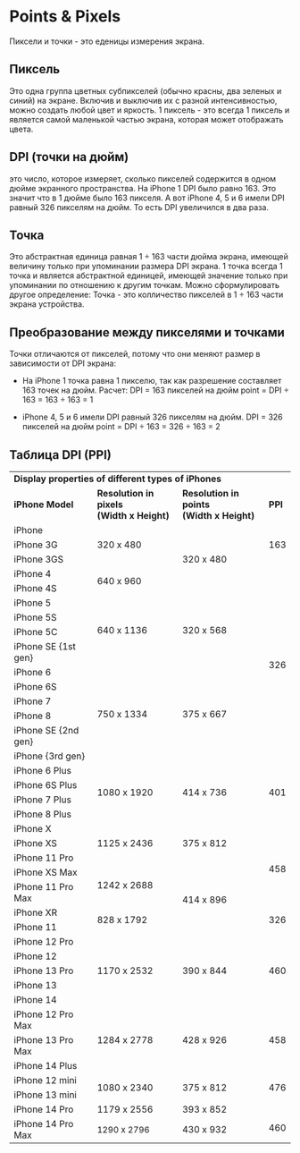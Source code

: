 # Points & Pixels
Пиксели и точки - это еденицы измерения экрана.

## Пиксель
Это одна группа цветных субпикселей (обычно красны, два зеленых и синий) на экране. Включив и выключив их с разной интенсивностью, можно создать любой цвет и яркость.
1 пиксель - это всегда 1 пиксель и является самой маленькой частью экрана, которая может отображать цвета. 

## DPI (точки на дюйм)
это число, которое измеряет, сколько пикселей содержится в одном дюйме экранного пространства. 
На iPhone 1 DPI было равно 163. Это значит что в 1 дюйме было 163 пикселя. А вот iPhone 4, 5 и 6 имели DPI равный 326 пикселям на дюйм. То есть DPI увеличился в два раза.


## Точка
Это абстрактная единица равная 1 ÷ 163 части дюйма экрана, имеющей величину только при упоминании размера DPI экрана. 
1 точка всегда 1 точка и является абстрактной единицей, имеющей значение только при упоминании по отношению к другим точкам. 
Можно сформулировать другое определение: Точка - это колличество пикселей в 1 ÷ 163 части экрана устройства.

## Преобразование между пикселями и точками
Точки отличаются от пикселей, потому что они меняют размер в зависимости от DPI экрана:
- На iPhone 1 точка равна 1 пикселю, так как разрешение составляет 163 точек на дюйм. Расчет:
DPI = 163 пикселей на дюйм
point = DPI ÷ 163 = 163 ÷ 163 = 1

- iPhone 4, 5 и 6 имели DPI равный 326 пикселям на дюйм. 
DPI = 326 пикселей на дюйм
point = DPI ÷ 163 = 326 ÷ 163 = 2

## Таблица DPI (PPI)
<table>
  <tbody>
      <tr>
          <td class="has-text-align-center" data-align="center" colspan="4">
              <strong>Display properties of different types of iPhones</strong>
          </td>
      </tr>
      <tr>
          <td class="has-text-align-center" data-align="center">
              <strong>iPhone Model</strong>
          </td>
          <td class="has-text-align-center" data-align="center">
              <strong>Resolution in pixels</strong>
              <br>
              <strong>(Width x Height)</strong>
          </td>
          <td class="has-text-align-center" data-align="center">
              <strong>Resolution in points</strong>
              <br>
              <strong>(Width x Height)</strong>
          </td>
          <td class="has-text-align-center" data-align="center">
              <strong>PPI</strong>
          </td>
      </tr>
      <tr>
          <td class="has-text-align-center" data-align="center">iPhone</td>
          <td class="has-text-align-center" data-align="center" rowspan="3">320 x 480</td>
          <td class="has-text-align-center" data-align="center" rowspan="5">320 x 480</td>
          <td class="has-text-align-center" data-align="center" rowspan="3">163</td>
      </tr>
      <tr>
          <td class="has-text-align-center" data-align="center">iPhone 3G</td>
      </tr>
      <tr>
          <td class="has-text-align-center" data-align="center">iPhone 3GS</td>
      </tr>
      <tr>
          <td class="has-text-align-center" data-align="center">iPhone 4</td>
          <td class="has-text-align-center" data-align="center" rowspan="2">640 x 960</td>
          <td class="has-text-align-center" data-align="center" rowspan="12">326</td>
      </tr>
      <tr>
          <td class="has-text-align-center" data-align="center">iPhone 4S</td>
      </tr>
      <tr>
          <td class="has-text-align-center" data-align="center">iPhone 5</td>
          <td class="has-text-align-center" data-align="center" rowspan="4">640 x 1136</td>
          <td class="has-text-align-center" data-align="center" rowspan="4">320 x 568</td>
      </tr>
      <tr>
          <td class="has-text-align-center" data-align="center">iPhone 5S</td>
      </tr>
      <tr>
          <td class="has-text-align-center" data-align="center">iPhone 5C</td>
      </tr>
      <tr>
          <td class="has-text-align-center" data-align="center">iPhone SE {1st gen}</td>
      </tr>
      <tr>
          <td class="has-text-align-center" data-align="center">iPhone 6</td>
          <td class="has-text-align-center" data-align="center" rowspan="6">750 x 1334</td>
          <td class="has-text-align-center" data-align="center" rowspan="6">375 x 667</td>
      </tr>
      <tr>
          <td class="has-text-align-center" data-align="center">iPhone 6S</td>
      </tr>
      <tr>
          <td class="has-text-align-center" data-align="center">iPhone 7</td>
      </tr>
      <tr>
          <td class="has-text-align-center" data-align="center">iPhone 8</td>
      </tr>
      <tr>
          <td class="has-text-align-center" data-align="center">iPhone SE {2nd gen}</td>
      </tr>
      <tr>
          <td class="has-text-align-center" data-align="center">iPhone {3rd gen}</td>
      </tr>
      <tr>
          <td class="has-text-align-center" data-align="center">iPhone 6 Plus</td>
          <td class="has-text-align-center" data-align="center" rowspan="4">1080 x 1920</td>
          <td class="has-text-align-center" data-align="center" rowspan="4">414 x 736</td>
          <td class="has-text-align-center" data-align="center" rowspan="4">401</td>
      </tr>
      <tr>
          <td class="has-text-align-center" data-align="center">iPhone 6S Plus</td>
      </tr>
      <tr>
          <td class="has-text-align-center" data-align="center">iPhone 7 Plus</td>
      </tr>
      <tr>
          <td class="has-text-align-center" data-align="center">iPhone 8 Plus</td>
      </tr>
      <tr>
          <td class="has-text-align-center" data-align="center">iPhone X</td>
          <td class="has-text-align-center" data-align="center" rowspan="3">1125 x 2436</td>
          <td class="has-text-align-center" data-align="center" rowspan="3">375 x 812</td>
          <td class="has-text-align-center" data-align="center" rowspan="5">
              <br>
              458
          </td>
      </tr>
      <tr>
          <td class="has-text-align-center" data-align="center">iPhone XS</td>
      </tr>
      <tr>
          <td class="has-text-align-center" data-align="center">iPhone 11 Pro</td>
      </tr>
      <tr>
          <td class="has-text-align-center" data-align="center">iPhone XS Max</td>
          <td class="has-text-align-center" data-align="center" rowspan="2">1242 x 2688</td>
          <td class="has-text-align-center" data-align="center" rowspan="4">414 x 896</td>
      </tr>
      <tr>
          <td class="has-text-align-center" data-align="center">iPhone 11 Pro Max</td>
      </tr>
      <tr>
          <td class="has-text-align-center" data-align="center">iPhone XR</td>
          <td class="has-text-align-center" data-align="center" rowspan="2">828 x 1792</td>
          <td class="has-text-align-center" data-align="center" rowspan="2">326</td>
      </tr>
      <tr>
          <td class="has-text-align-center" data-align="center">iPhone 11</td>
      </tr>
      <tr>
          <td class="has-text-align-center" data-align="center">iPhone 12 Pro</td>
          <td class="has-text-align-center" data-align="center" rowspan="5">1170 x 2532</td>
          <td class="has-text-align-center" data-align="center" rowspan="5">390 x 844</td>
          <td class="has-text-align-center" data-align="center" rowspan="5">460</td>
      </tr>
      <tr>
          <td class="has-text-align-center" data-align="center">iPhone 12</td>
      </tr>
      <tr>
          <td class="has-text-align-center" data-align="center">iPhone 13 Pro</td>
      </tr>
      <tr>
          <td class="has-text-align-center" data-align="center">iPhone 13</td>
      </tr>
      <tr>
          <td class="has-text-align-center" data-align="center">iPhone 14</td>
      </tr>
      <tr>
          <td class="has-text-align-center" data-align="center">iPhone 12 Pro Max</td>
          <td class="has-text-align-center" data-align="center" rowspan="3">1284 x 2778</td>
          <td class="has-text-align-center" data-align="center" rowspan="3">428 x 926</td>
          <td class="has-text-align-center" data-align="center" rowspan="3">458</td>
      </tr>
      <tr>
          <td class="has-text-align-center" data-align="center">iPhone 13 Pro Max</td>
      </tr>
      <tr>
          <td class="has-text-align-center" data-align="center">iPhone 14 Plus</td>
      </tr>
      <tr>
          <td class="has-text-align-center" data-align="center">iPhone 12 mini</td>
          <td class="has-text-align-center" data-align="center" rowspan="2">1080 x 2340</td>
          <td class="has-text-align-center" data-align="center" rowspan="2">375 x 812</td>
          <td class="has-text-align-center" data-align="center" rowspan="2">476</td>
      </tr>
      <tr>
          <td class="has-text-align-center" data-align="center">iPhone 13 mini</td>
      </tr>
      <tr>
          <td class="has-text-align-center" data-align="center">iPhone 14 Pro</td>
          <td class="has-text-align-center" data-align="center">1179 x 2556</td>
          <td class="has-text-align-center" data-align="center">393 x 852</td>
          <td class="has-text-align-center" data-align="center" rowspan="2">
              <br>
              460
          </td>
      </tr>
      <tr>
          <td class="has-text-align-center" data-align="center">iPhone 14 Pro Max</td>
          <td class="has-text-align-center" data-align="center">
              <span style="font-size: 15px;">1290 x 2796 </span>
          </td>
          <td class="has-text-align-center" data-align="center">430 x 932</td>
      </tr>
  </tbody>
</table>
